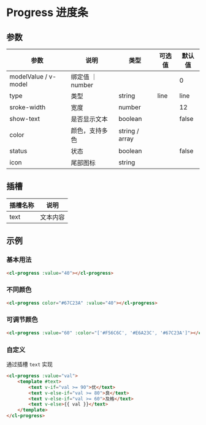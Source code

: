 # Progress 进度条

## 参数

| 参数                 | 说明             | 类型           | 可选值 | 默认值 |
| -------------------- | ---------------- | -------------- | ------ | ------ |
| modelValue / v-model | 绑定值 ｜ number |                |        | 0      |
| type                 | 类型             | string         | line   | line   |
| sroke-width          | 宽度             | number         |        | 12     |
| show-text            | 是否显示文本     | boolean        |        | false  |
| color                | 颜色，支持多色   | string / array |
| status               | 状态             | boolean        |        | false  |
| icon                 | 尾部图标         | string         |

## 插槽

| 插槽名称 | 说明     |
| -------- | -------- |
| text     | 文本内容 |

## 示例

### 基本用法

```html
<cl-progress :value="40"></cl-progress>
```

### 不同颜色

```html
<cl-progress color="#67C23A" :value="40"></cl-progress>
```

### 可调节颜色

```html
<cl-progress :value="60" :color="['#F56C6C', '#E6A23C', '#67C23A']"></cl-progress>
```

### 自定义

通过插槽 `text` 实现

```html
<cl-progress :value="val">
	<template #text>
		<text v-if="val >= 90">优</text>
		<text v-else-if="val >= 80">良</text>
		<text v-else-if="val >= 60">及格</text>
		<text v-else>{{ val }}</text>
	</template>
</cl-progress>
```
